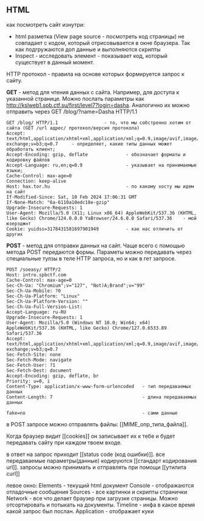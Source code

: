 ## HTML
как посмотреть сайт изнутри:
- html разметка (View page source - посмотреть код страницы) не совпадает с кодом, который отрисовывается в окне браузера. Так как подгружаются доп данные и выполняются скрипты
- Inspect - исследовать элемент - показывает код, который существует в данный момент.

HTTP протокол - правила на основе которых формируется запрос к сайту.

**GET** -  метод для чтения данных с сайта. Например, для доступа к указанной странице. Mожно послать параметры как http://kslweb1.spb.ctf.su/first/level7?login=dasha. Аналогично их можно отправить через GET /blog/?name=Dasha HTTP/1.1

	GET /blog/ HTTP/1.1					- то, что мы собстренно хотим от сайта (GET /url адрес/ протокол/версия протокола)
	Accept: text/html,application/xhtml+xml,application/xml;q=0.9,image/avif,image/webp,image/apng,*/*;q=0.8,application/signed-exchange;v=b3;q=0.7     - определяет, какие типы данных может обработать клиент;
	Accept-Encoding: gzip, deflate				- обозначает форматы и кодировку файлов
	Accept-Language: ru,en;q=0.9				- указывает на принимаемые языки;
	Cache-Control: max-age=0
	Connection: keep-alive
	Host: hax.tor.hu					        - по какому хосту мы идем на сайт
	If-Modified-Since: Sat, 10 Feb 2024 17:06:31 GMT
	If-None-Match: "6a-6110a10edc18e-gzip"
	Upgrade-Insecure-Requests: 1
	User-Agent: Mozilla/5.0 (X11; Linux x86_64) AppleWebKit/537.36 (KHTML, like Gecko) Chrome/124.0.0.0 YaBrowser/24.6.0.0 Safari/537.36 	- мой юзерэджнт
	Cookie: yuidss=3178431581697901949			- как нас отличить от других

**POST** - метод для отправки данных на сайт. Чаще всего с помощью метода POST передаются формы. Параметы можно передавать через специальные тулзы в теле HTTP запроса, но и как в гет запросе.

	POST /soeasy/ HTTP/2
	Host: intro.spbctf.com
	Cache-Control: max-age=0
	Sec-Ch-Ua: "Chromium";v="127", "Not)A;Brand";v="99"
	Sec-Ch-Ua-Mobile: ?0
	Sec-Ch-Ua-Platform: "Linux"
	Sec-Ch-Ua-Platform-Version: ""
	Sec-Ch-Ua-Full-Version-List: 
	Accept-Language: ru-RU
	Upgrade-Insecure-Requests: 1
	User-Agent: Mozilla/5.0 (Windows NT 10.0; Win64; x64) AppleWebKit/537.36 (KHTML, like Gecko) Chrome/127.0.6533.89 Safari/537.36
	Accept: text/html,application/xhtml+xml,application/xml;q=0.9,image/avif,image/webp,image/apng,*/*;q=0.8,application/signed-exchange;v=b3;q=0.7
	Sec-Fetch-Site: none
	Sec-Fetch-Mode: navigate
	Sec-Fetch-User: ?1
	Sec-Fetch-Dest: document
	Accept-Encoding: gzip, deflate, br
	Priority: u=0, i
	Content-Type: application/x-www-form-urlencoded   - тип передаваемых данных
	Content-Length: 7                                 - длина передаваемых данных
	
	fake=no                                           - сами данные

в POST запросе можно отправлять файлы: [[MIME_опр_типа_файла]].

Когда браузер видит [[cookies]] он записывает их к тебе и будет передавать сайту при каждом твоем входе.

в ответ на запрос приходит [[status code (код ошибки)]].
все передаваемые параметры(данные) кодируются [[стандарт кодирования url]].
запросы можно принимать и отправлять при помощи [[утилита curl]]





левое окно:
Elements - текущий html документ
Console - отображаются отладочные сообщения
Sources - все картинки и скрипты странички
Network - все что делает браузер при загрузке страницы. Можно отсортировать и потыкать на документы.
Timeline - инфа в какое время какой запрос был послан.
Application - отображает куки



